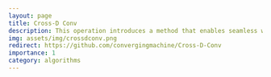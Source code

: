 ```yaml
---
layout: page
title: Cross-D Conv
description: This operation introduces a method that enables seamless weight transfer between 2D and 3D convolution operations through Fourier domain phase shifting
img: assets/img/crossdconv.png
redirect: https://github.com/convergingmachine/Cross-D-Conv
importance: 1
category: algorithms
---
```

